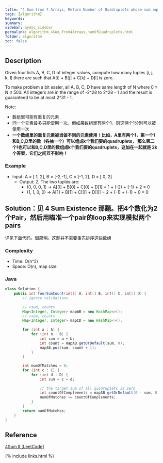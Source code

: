 ```yaml
---
title: "4 Sum from 4 Arrays, Return Number of Quadruplets whose sum equals to zero"
tags: [algorithm]
keywords:
summary:
sidebar: mydoc_sidebar
permalink: algorithm_4Sum_from4Arrays_numOfQuadruplets.html                               
folder: algorithm
toc: false
---
```


## Description
Given four lists A, B, C, D of integer values, compute how many tuples (i, j, k, l) 
there are such that A[i] + B[j] + C[k] + D[l] is zero.

To make problem a bit easier, all A, B, C, D have same length of N where 0 ≤ N ≤ 500. 
All integers are in the range of -2^28 to 2^28 - 1 and the result is guaranteed to be at most 2^31 - 1.

Note:
* 数组里可能有重复的元素
* 同一个元素最多只能使用一次。但如果数组里有两个1，则这两个1分别可以被使用一次
* **一个数组里的重复元素被当做不同的元素使用！比如，A里有两个1，第一个1和B,C,D里的数（各抽一个）可以组成k个我们要的quadruplets，
那么第二个1也可以和B,C,D里的数组成k个我们要的quadruplets，这加在一起就是 2k 个答案，它们之间互不影响！**

### Example
* Input: A = [ 1, 2], B = [-2,-1], C = [-1, 2], D = [ 0, 2]
  * Output: 2. The two tuples are:
    * (0, 0, 0, 1) -> A[0] + B[0] + C[0] + D[1] = 1 + (-2) + (-1) + 2 = 0
    * (1, 1, 0, 0) -> A[1] + B[1] + C[0] + D[0] = 2 + (-1) + (-1) + 0 = 0

## Solution：见 4 Sum Existence 那题。把4个数化为2个Pair，然后用瞄准一个pair的loop来实现模拟两个pairs
详见下面代码。很简明。这题并不需要事先排序这些数组

### Complexity
* Time: O(n^2)
* Space: O(n), map size

### Java
```java
class Solution {
    public int fourSumCount(int[] A, int[] B, int[] C, int[] D) {
        // ignore validations
        
        // <sum, count>
        Map<Integer, Integer> mapAB = new HashMap<>();
        // <sum, count>
        Map<Integer, Integer> mapCD = new HashMap<>();
        
        for (int a : A) {
            for (int b : B) {
                int sum = a + b;
                int count = mapAB.getOrDefault(sum, 0);
                mapAB.put(sum, count + 1);
            }
        }
        
        int numOfMatches = 0;
        for (int c : C) {
            for (int d : D) {
                int sum = c + d;
                
                // the target sum of all quadruplets is zero
                int countOfComplements = mapAB.getOrDefault(0 - sum, 0);
                numOfMatches += countOfComplements;
            }
        }
        return numOfMatches;
    }
}
```

## Reference
[4Sum II [LeetCode]](https://leetcode.com/problems/4sum-ii/description/)

{% include links.html %}
